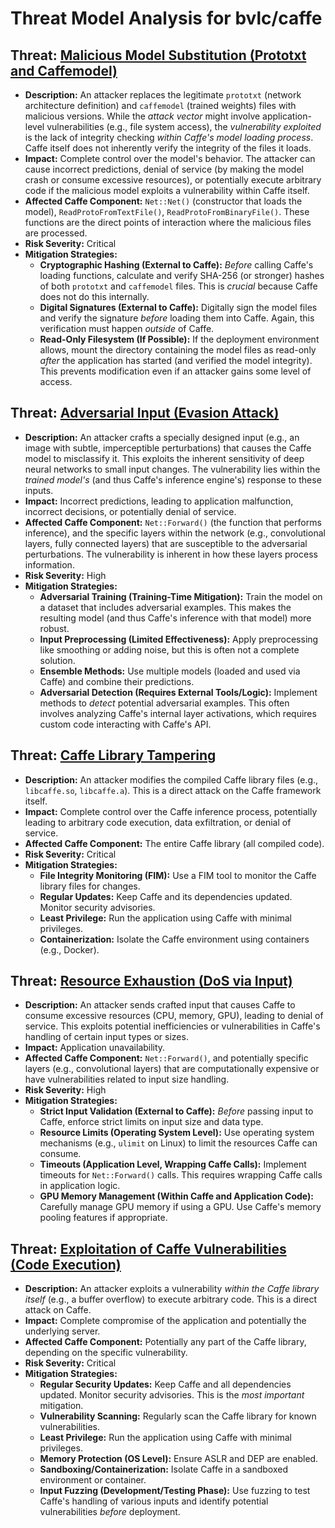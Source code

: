 # Threat Model Analysis for bvlc/caffe

## Threat: [Malicious Model Substitution (Prototxt and Caffemodel)](./threats/malicious_model_substitution__prototxt_and_caffemodel_.md)

*   **Description:** An attacker replaces the legitimate `prototxt` (network architecture definition) and `caffemodel` (trained weights) files with malicious versions.  While the *attack vector* might involve application-level vulnerabilities (e.g., file system access), the *vulnerability exploited* is the lack of integrity checking *within Caffe's model loading process*. Caffe itself does not inherently verify the integrity of the files it loads.
*   **Impact:** Complete control over the model's behavior.  The attacker can cause incorrect predictions, denial of service (by making the model crash or consume excessive resources), or potentially execute arbitrary code if the malicious model exploits a vulnerability within Caffe itself.
*   **Affected Caffe Component:** `Net::Net()` (constructor that loads the model), `ReadProtoFromTextFile()`, `ReadProtoFromBinaryFile()`. These functions are the direct points of interaction where the malicious files are processed.
*   **Risk Severity:** Critical
*   **Mitigation Strategies:**
    *   **Cryptographic Hashing (External to Caffe):**  *Before* calling Caffe's loading functions, calculate and verify SHA-256 (or stronger) hashes of both `prototxt` and `caffemodel` files.  This is *crucial* because Caffe does not do this internally.
    *   **Digital Signatures (External to Caffe):** Digitally sign the model files and verify the signature *before* loading them into Caffe. Again, this verification must happen *outside* of Caffe.
    * **Read-Only Filesystem (If Possible):** If the deployment environment allows, mount the directory containing the model files as read-only *after* the application has started (and verified the model integrity). This prevents modification even if an attacker gains some level of access.

## Threat: [Adversarial Input (Evasion Attack)](./threats/adversarial_input__evasion_attack_.md)

*   **Description:** An attacker crafts a specially designed input (e.g., an image with subtle, imperceptible perturbations) that causes the Caffe model to misclassify it. This exploits the inherent sensitivity of deep neural networks to small input changes.  The vulnerability lies within the *trained model's* (and thus Caffe's inference engine's) response to these inputs.
*   **Impact:** Incorrect predictions, leading to application malfunction, incorrect decisions, or potentially denial of service.
*   **Affected Caffe Component:** `Net::Forward()` (the function that performs inference), and the specific layers within the network (e.g., convolutional layers, fully connected layers) that are susceptible to the adversarial perturbations. The vulnerability is inherent in how these layers process information.
*   **Risk Severity:** High
*   **Mitigation Strategies:**
    *   **Adversarial Training (Training-Time Mitigation):** Train the model on a dataset that includes adversarial examples. This makes the resulting model (and thus Caffe's inference with that model) more robust.
    *   **Input Preprocessing (Limited Effectiveness):** Apply preprocessing like smoothing or adding noise, but this is often not a complete solution.
    *   **Ensemble Methods:** Use multiple models (loaded and used via Caffe) and combine their predictions.
    *   **Adversarial Detection (Requires External Tools/Logic):** Implement methods to *detect* potential adversarial examples. This often involves analyzing Caffe's internal layer activations, which requires custom code interacting with Caffe's API.

## Threat: [Caffe Library Tampering](./threats/caffe_library_tampering.md)

*   **Description:** An attacker modifies the compiled Caffe library files (e.g., `libcaffe.so`, `libcaffe.a`). This is a direct attack on the Caffe framework itself.
*   **Impact:** Complete control over the Caffe inference process, potentially leading to arbitrary code execution, data exfiltration, or denial of service.
*   **Affected Caffe Component:** The entire Caffe library (all compiled code).
*   **Risk Severity:** Critical
*   **Mitigation Strategies:**
    *   **File Integrity Monitoring (FIM):** Use a FIM tool to monitor the Caffe library files for changes.
    *   **Regular Updates:** Keep Caffe and its dependencies updated. Monitor security advisories.
    *   **Least Privilege:** Run the application using Caffe with minimal privileges.
    *   **Containerization:** Isolate the Caffe environment using containers (e.g., Docker).

## Threat: [Resource Exhaustion (DoS via Input)](./threats/resource_exhaustion__dos_via_input_.md)

*   **Description:** An attacker sends crafted input that causes Caffe to consume excessive resources (CPU, memory, GPU), leading to denial of service. This exploits potential inefficiencies or vulnerabilities in Caffe's handling of certain input types or sizes.
*   **Impact:** Application unavailability.
*   **Affected Caffe Component:** `Net::Forward()`, and potentially specific layers (e.g., convolutional layers) that are computationally expensive or have vulnerabilities related to input size handling.
*   **Risk Severity:** High
*   **Mitigation Strategies:**
    *   **Strict Input Validation (External to Caffe):** *Before* passing input to Caffe, enforce strict limits on input size and data type.
    *   **Resource Limits (Operating System Level):** Use operating system mechanisms (e.g., `ulimit` on Linux) to limit the resources Caffe can consume.
    *   **Timeouts (Application Level, Wrapping Caffe Calls):** Implement timeouts for `Net::Forward()` calls. This requires wrapping Caffe calls in application logic.
    *   **GPU Memory Management (Within Caffe and Application Code):** Carefully manage GPU memory if using a GPU. Use Caffe's memory pooling features if appropriate.

## Threat: [Exploitation of Caffe Vulnerabilities (Code Execution)](./threats/exploitation_of_caffe_vulnerabilities__code_execution_.md)

*   **Description:** An attacker exploits a vulnerability *within the Caffe library itself* (e.g., a buffer overflow) to execute arbitrary code. This is a direct attack on Caffe.
*   **Impact:** Complete compromise of the application and potentially the underlying server.
*   **Affected Caffe Component:** Potentially any part of the Caffe library, depending on the specific vulnerability.
*   **Risk Severity:** Critical
*   **Mitigation Strategies:**
    *   **Regular Security Updates:** Keep Caffe and all dependencies updated. Monitor security advisories. This is the *most important* mitigation.
    *   **Vulnerability Scanning:** Regularly scan the Caffe library for known vulnerabilities.
    *   **Least Privilege:** Run the application using Caffe with minimal privileges.
    *   **Memory Protection (OS Level):** Ensure ASLR and DEP are enabled.
    *   **Sandboxing/Containerization:** Isolate Caffe in a sandboxed environment or container.
    *   **Input Fuzzing (Development/Testing Phase):** Use fuzzing to test Caffe's handling of various inputs and identify potential vulnerabilities *before* deployment.

